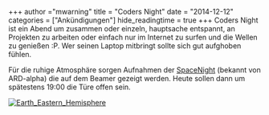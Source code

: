 +++
author ="mwarning"
title = "Coders Night"
date = "2014-12-12"
categories = ["Ankündigungen"]
hide_readingtime = true
+++
Coders Night ist ein Abend um zusammen oder einzeln, hauptsache entspannt, an Projekten zu arbeiten oder einfach nur im Internet zu surfen und die Wellen zu genießen :P. Wer seinen Laptop mitbringt sollte sich gut aufghoben fühlen.

Für die ruhige Atmosphäre sorgen Aufnahmen der [SpaceNight](https://www.youtube.com/watch?v=CpznCSeqMxw) (bekannt von ARD-alpha) die auf dem Beamer gezeigt werden. Heute sollen dann um spätestens
19:00 die Türe offen sein.

[![Earth_Eastern_Hemisphere](/uploads/2014/12/Earth_Eastern_Hemisphere-300x300.jpg)](/uploads/2014/12/Earth_Eastern_Hemisphere.jpg)
